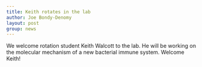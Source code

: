 ```yaml
---
title: Keith rotates in the lab
author: Joe Bondy-Denomy
layout: post
group: news
---
```

We welcome rotation student Keith Walcott to the lab. He will be working on the molecular mechanism of a new bacterial immune system. Welcome Keith!
